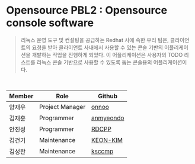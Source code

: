 # Opensource PBL2 : Opensource console software

> 리눅스 운영 도구 및 컨설팅을 공급하는 Redhat 사에 속한 우리 팀은, 클라이언트의 요청을 받아 클라이언트 사내에서 사용할 수 있는 콘솔 기반의 어플리케이션을 개발하는 작업을 진행하게 되었다. 이 어플리케이션은 사용자의 TODO 리스트를 리눅스 콘솔 기반으로 사용할 수 있도록 돕는 콘솔용의 어플리케이션이다.

<br />

| Member | Role | Github |
|------------------------|---------|--------|
| 양재우 | Project Manager | [onnoo](https://github.com/onnoo) |
| 김재훈 | Programmer | [anmyeondo](https://github.com/anmyeondo) |
| 안진성 | Programmer | [RDCPP](https://github.com/RDCPP) |
| 김건기 | Maintenance | [KEON-KIM](https://github.com/KEON-KIM) |
| 김성찬 | Maintenance | [ksccmp](https://github.com/ksccmp) |

<br />